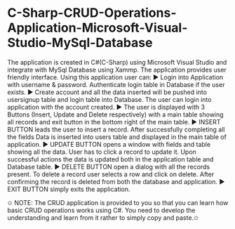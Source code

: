 # C-Sharp-CRUD-Operations-Application-Microsoft-Visual-Studio-MySql-Database
The application is created in C#(C-Sharp) using Microsoft Visual Studio and integrate with MySql Database using Xammp. The application provides user friendly interface. 
Using this application user can:
▶ Login into Application with username & password. Authenticate login table in Database if the user exists.
▶ Create account and all the data inserted will be pushed into usersignup table and login table into Database. The user can login into application with the account created.
▶ The user is displayed with 3 Buttons (Insert, Update and Delete respectively) with a main table showing all records and exit button in the bottom right of the main table.
▶ INSERT BUTTON leads the user to insert a record. After successfully completing all the fields Data is inserted into users table and displayed in the main table of application.
▶ UPDATE BUTTON opens a window with fields and table showing all the data. User has to click a record to update it. Upon successful actions the data is updated both in the application table and Database table.
▶ DELETE BUTTON open a dialog with all the records present. To delete a record user selects a row and click on delete. After confirming the record is deleted from both the database and application.
▶ EXIT BUTTON simply exits the application.


✩ NOTE: The CRUD application is provided to you so that you can learn how basic CRUD operations works using C#. You need to develop the understanding and learn from it rather to simply copy and paste.✩
